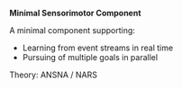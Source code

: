 **Minimal Sensorimotor Component**

A minimal component supporting:
- Learning from event streams in real time
- Pursuing of multiple goals in parallel

Theory: ANSNA / NARS
